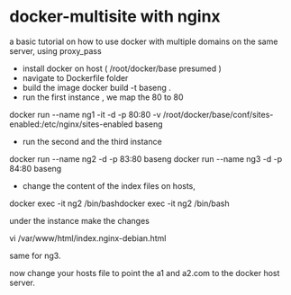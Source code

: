 # docker-multisite with nginx
a basic tutorial on how to use docker with multiple domains on the same server, using proxy_pass

- install docker on host ( /root/docker/base presumed )
- navigate to Dockerfile folder
- build the image
docker build -t baseng . 
- run the first instance , we map the 80 to 80

docker run --name ng1 -it -d -p 80:80 -v /root/docker/base/conf/sites-enabled:/etc/nginx/sites-enabled baseng
- run the second and the third instance 


docker run --name ng2 -d -p 83:80 baseng
docker run --name ng3 -d -p 84:80 baseng
- change the content of the index files on hosts, 

docker exec -it ng2 /bin/bashdocker exec -it ng2 /bin/bash

under the instance make the changes

vi /var/www/html/index.nginx-debian.html

same for ng3.


now change your hosts file to point the a1 and a2.com to the docker host server.


